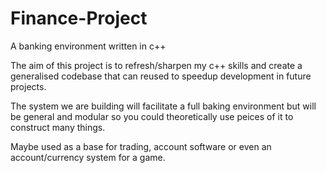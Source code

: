 # Finance-Project
A banking environment written in c++

The aim of this project is to refresh/sharpen my c++ skills and create a generalised codebase that can reused to speedup development in future projects.

The system we are building will facilitate a full baking environment but will be general and modular so you could theoretically use peices of it to construct many things.

Maybe used as a base for trading, account software or even an account/currency system for a game. 
